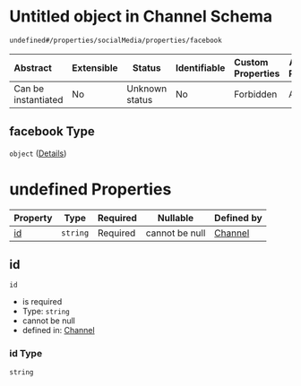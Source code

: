 # Untitled object in Channel Schema

```txt
undefined#/properties/socialMedia/properties/facebook
```




| Abstract            | Extensible | Status         | Identifiable | Custom Properties | Additional Properties | Access Restrictions | Defined In                                                                 |
| :------------------ | ---------- | -------------- | ------------ | :---------------- | --------------------- | ------------------- | -------------------------------------------------------------------------- |
| Can be instantiated | No         | Unknown status | No           | Forbidden         | Allowed               | none                | [channel.schema.json\*](../out/channel.schema.json "open original schema") |

## facebook Type

`object` ([Details](channel-properties-social-media-links-properties-facebook.md))

# undefined Properties

| Property  | Type     | Required | Nullable       | Defined by                                                                                                                                                  |
| :-------- | -------- | -------- | -------------- | :---------------------------------------------------------------------------------------------------------------------------------------------------------- |
| [id](#id) | `string` | Required | cannot be null | [Channel](channel-properties-social-media-links-properties-facebook-properties-id.md "undefined#/properties/socialMedia/properties/facebook/properties/id") |

## id




`id`

-   is required
-   Type: `string`
-   cannot be null
-   defined in: [Channel](channel-properties-social-media-links-properties-facebook-properties-id.md "undefined#/properties/socialMedia/properties/facebook/properties/id")

### id Type

`string`
